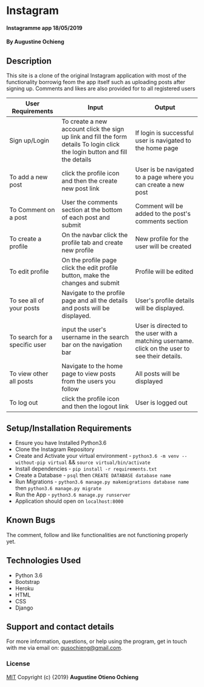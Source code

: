# Instagram

#### Instagramme app 18/05/2019

#### By **Augustine Ochieng**

## Description
This site is a clone of the original Instagram application with most of the functionality borrowig feom the app itself such as uploading posts after signing up. Comments and likes are also provided for to all registered users


| User Requirements             | Input                                                                                                                         | Output                                                                                             |
|-------------------------------|-------------------------------------------------------------------------------------------------------------------------------|----------------------------------------------------------------------------------------------------|
| Sign up/Login                 | To create a new account click the sign up link and fill the form details To login click the login button and fill the details | If login is successful user is navigated to the home page                                          |
| To add a new post             | click the profile icon and then the create new post link                                                                      | User is be navigated to a page where you can create a new post                                    |
| To Comment on a post          | User the comments section at the bottom of each post and submit                                                               | Comment will be added to the post's comments section                                               |
| To create a profile           | On the navbar click the profile tab and create new profile                                                                    | New profile for the user will be created                                                           |
| To edit profile               | On the profile page click the edit profile button, make the changes and submit                                                | Profile will be edited                                                                             |
| To see all of your posts      | Navigate to the profile page and all the details and posts will be displayed.                                                 | User's profile details will be displayed.                                                  |
| To search for a specific user | input the user's username in the search bar on the navigation bar                                                             |  User is directed to the user with a matching username. click on the user to see their details. |
| To view other all posts       | Navigate to the home page to view posts from the users you follow                                                             | All posts will be displayed                                                                        |
| To log out                    | click the profile icon and then the logout link                                                                               | User is logged out                                                                             |


## Setup/Installation Requirements
* Ensure you have Installed Python3.6
* Clone the Instagram Repository
* Create and Activate your virtual environment - `python3.6 -m venv --without-pip virtual` && `source virtual/bin/activate`
* Install dependencies - `pip install -r requirements.txt`
* Create a Database - `psql` then `CREATE DATABASE database name`
* Run Migrations - `python3.6 manage.py makemigrations database name` then `python3.6 manage.py migrate`
* Run the App - `python3.6 manage.py runserver`
* Application should open on `localhost:8000`

## Known Bugs
The comment, follow and like functionalities are not functioning properly yet.

## Technologies Used
* Python 3.6
* Bootstrap
* Heroku
* HTML
* CSS
* Django

## Support and contact details
For more information, questions, or help using the program, get in touch with me via email on: gusochieng@gmail.com.

### License
[MIT](https://choosealicense.com/licenses/mit/)
Copyright (c) {2019} **Augustine Otieno Ochieng**
